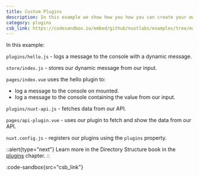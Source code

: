 ```yaml
---
title: Custom Plugins
description: In this example we show how you how you can create your own plugin
category: plugins
csb_link: https://codesandbox.io/embed/github/nuxtlabs/examples/tree/master/plugins/custom-plugins?fontsize=14&hidenavigation=1&module=%2Fplugins%2Fnuxt-api.js&theme=dark&view=editor
---
```


In this example:

`plugins/hello.js` - logs a message to the console with a dynamic message.

`store/index.js` - stores our dynamic message from our input.

`pages/index.vue` uses the hello plugin to:

- log a message to the console on mounted.
- log a message to the console containing the value from our input.

`plugins/nuxt-api.js` - fetches data from our API.

`pages/api-plugin.vue` - uses our plugin to fetch and show the data from our API.

`nuxt.config.js` - registers our plugins using the `plugins` property.

::alert{type="next"}
Learn more in the Directory Structure book in the [plugins](/docs/directory-structure/plugins#inject-in-root--context) chapter.
::

:code-sandbox{src="csb_link"}
